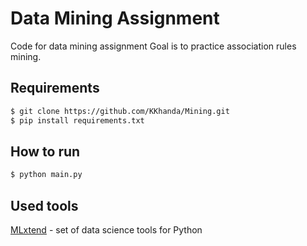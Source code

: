 # Data Mining Assignment

Code for data mining assignment
Goal is to practice association rules mining.

## Requirements
```sh
$ git clone https://github.com/KKhanda/Mining.git
$ pip install requirements.txt
```

## How to run
```sh
$ python main.py
```

## Used tools
[MLxtend](http://rasbt.github.io/mlxtend/) - set of data science tools for Python
